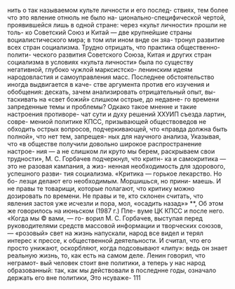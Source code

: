 нить о так называемом культе личности и его послед-
ствиях, тем более что это явление отнюль не было на-
ционально-специфической чертой, проявившейся лишь
в одной стране: через «культ личности» прошли не толь-
ко Советский Союз и Китай — две крупнейшие страны
воциалистического мира; в том или ином внде он зяа-
тронул развитие всех стран социализма.
Трудно отрицать, что практика общественно-полити-
ческого развития Советского Союза, Китая и других
стран социализма в условиях «культа личности» была
по существу негативной, глубоко чужлой марксистско-
ленинским идеям народовластия и самоуправления масс.
Последнее обстоятельство иногда выдвигается в каче-
стве аргумента против его изучения и обобщения:
дескать, зачем анализировать отрицательный опыт, вы-
таскивать на «свет божий» слишком острые, до недавне-
го времени запреденные темы и проблемы?
Одкако такое мненне и такие настроения противоре-
чат сути и духу решений ХХУИП съезда лартин, совре-
мениой политике КПСС, призывающей обществоведов
не обходить острых вопросов, подчеркивающей, что
«правда должна быть полной», что нет тем, запрещея-
ных для научного анализа, Указывая, что «в обществе
получили довольно широкое распространение настрое-
ния — а не слишком ли круто мы берем, раскрываем
свои трудности», М. С. Горбачев подчеркнул, что критн-
ка и самокритика — это не разовая кампания, а жиз-
ненная необходимость для здорового, успешного разви-
тия социализма. «Критика — горькое лекарство. Но бо-
лезци делают его необходимым. Моршишься, но прини-
маешь. И не правы те товарищи, которые полагают, что
критику можно дозировать по времени. Не правы и те,
кто склонен считать, что явления застоя уже исчезли
и пора, мол, «осадить назад»» **,
Об этом же говорилось на июньском (1987 г.) Пле-
вуме ЦК КПСС и после него. «Когда мы © вами, — го-
ворил М. С. Горбачев, выступая перед руководителями
средств массовой информации и творческих союзов, —
«розовый» свет на жизнь напускали, народ все видел
и терял интерес к прессе, к общественной деятельности.
И считал, что его просто унижают, оскорбляют, когда
подсовывают «липу»: ведь он знает реальную жизнь, то,
как есть на самом деле. Ленин говорил, что неграмот-
вый человек стоит вне политики, а теперь у нас народ
образованный: так, как мы действовали в последнне
годы, означало держать его вне политики, Это нсуваже-
111
